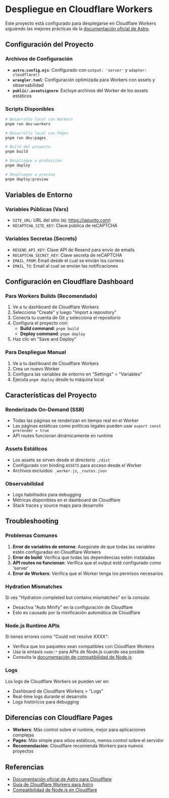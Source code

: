 # Despliegue en Cloudflare Workers

Este proyecto está configurado para desplegarse en Cloudflare Workers siguiendo las mejores prácticas de la [documentación oficial de Astro](https://docs.astro.build/en/guides/deploy/cloudflare/#cloudflare-workers).

## Configuración del Proyecto

### Archivos de Configuración

- **`astro.config.mjs`**: Configurado con `output: 'server'` y `adapter: cloudflare()`
- **`wrangler.toml`**: Configuración optimizada para Workers con assets y observabilidad
- **`public/.assetsignore`**: Excluye archivos del Worker de los assets estáticos

### Scripts Disponibles

```bash
# Desarrollo local con Workers
pnpm run dev:workers

# Desarrollo local con Pages
pnpm run dev:pages

# Build del proyecto
pnpm build

# Despliegue a producción
pnpm deploy

# Despliegue a preview
pnpm deploy:preview
```

## Variables de Entorno

### Variables Públicas (Vars)

- `SITE_URL`: URL del sitio (ej: https://iapunto.com)
- `RECAPTCHA_SITE_KEY`: Clave pública de reCAPTCHA

### Variables Secretas (Secrets)

- `RESEND_API_KEY`: Clave API de Resend para envío de emails
- `RECAPTCHA_SECRET_KEY`: Clave secreta de reCAPTCHA
- `EMAIL_FROM`: Email desde el cual se envían los correos
- `EMAIL_TO`: Email al cual se envían las notificaciones

## Configuración en Cloudflare Dashboard

### Para Workers Builds (Recomendado)

1. Ve a tu dashboard de Cloudflare Workers
2. Selecciona "Create" y luego "Import a repository"
3. Conecta tu cuenta de Git y selecciona el repositorio
4. Configura el proyecto con:
   - **Build command**: `pnpm build`
   - **Deploy command**: `pnpm deploy`
5. Haz clic en "Save and Deploy"

### Para Despliegue Manual

1. Ve a tu dashboard de Cloudflare Workers
2. Crea un nuevo Worker
3. Configura las variables de entorno en "Settings" > "Variables"
4. Ejecuta `pnpm deploy` desde tu máquina local

## Características del Proyecto

### Renderizado On-Demand (SSR)

- Todas las páginas se renderizan en tiempo real en el Worker
- Las páginas estáticas como políticas legales pueden usar `export const prerender = true`
- API routes funcionan dinámicamente en runtime

### Assets Estáticos

- Los assets se sirven desde el directorio `./dist`
- Configurado con binding `ASSETS` para acceso desde el Worker
- Archivos excluidos: `_worker.js`, `_routes.json`

### Observabilidad

- Logs habilitados para debugging
- Métricas disponibles en el dashboard de Cloudflare
- Stack traces y source maps para desarrollo

## Troubleshooting

### Problemas Comunes

1. **Error de variables de entorno**: Asegúrate de que todas las variables estén configuradas en Cloudflare Workers
2. **Error de build**: Verifica que todas las dependencias estén instaladas
3. **API routes no funcionan**: Verifica que el output esté configurado como 'server'
4. **Error de Workers**: Verifica que el Worker tenga los permisos necesarios

### Hydration Mismatches

Si ves "Hydration completed but contains mismatches" en la consola:
- Desactiva "Auto Minify" en la configuración de Cloudflare
- Esto es causado por la minificación automática de Cloudflare

### Node.js Runtime APIs

Si tienes errores como "Could not resolve XXXX":
- Verifica que los paquetes sean compatibles con Cloudflare Workers
- Usa la sintaxis `node:*` para APIs de Node.js cuando sea posible
- Consulta la [documentación de compatibilidad de Node.js](https://docs.astro.build/en/guides/deploy/cloudflare/#nodejs-runtime-apis)

### Logs

Los logs de Cloudflare Workers se pueden ver en:
- Dashboard de Cloudflare Workers > "Logs"
- Real-time logs durante el desarrollo
- Logs históricos para debugging

## Diferencias con Cloudflare Pages

- **Workers**: Más control sobre el runtime, mejor para aplicaciones complejas
- **Pages**: Más simple para sitios estáticos, menos control sobre el servidor
- **Recomendación**: Cloudflare recomienda Workers para nuevos proyectos

## Referencias

- [Documentación oficial de Astro para Cloudflare](https://docs.astro.build/en/guides/deploy/cloudflare/)
- [Guía de Cloudflare Workers para Astro](https://developers.cloudflare.com/workers/frameworks/framework-guides/astro/)
- [Compatibilidad de Node.js en Cloudflare](https://developers.cloudflare.com/workers/runtime-apis/nodejs/)
